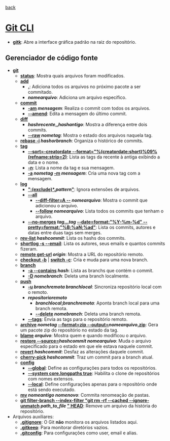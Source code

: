 [back](../readme.md)
# [Git CLI](https://git-scm.com/)
* **<ins>gitk</ins>**: Abre a interface gráfica padrão na raiz do repositório.
## Gerenciador de código fonte
- **<ins>git</ins>**
  * **<ins>status</ins>**: Mostra quais arquivos foram modificados.
  * **<ins>add</ins>**
    * **<ins>.</ins>**: Adiciona todos os arquivos no próximo pacote a ser commitado.
    * **_nomearquivo_**: Adiciona um arquivo específico. 
  * **<ins>commit</ins>**
    * **<ins>-am</ins> _mensagem_**: Realiza o commit com todos os arquivos.
    * **<ins>--amend</ins>**: Edita a mensagem do último commit.
  * **<ins>diff</ins>**
    * **_hashrecente_<ins>..</ins>_hashantigo_**: Mostra a diferença entre dois commits.
    * **<ins>--raw</ins> _nometag_**: Mostra o estado dos arquivos naquela tag.
  * **<ins>rebase -i</ins> _hashorbranch_**: Organiza o histórico de commits.
  * **<ins>tag</ins>**
    * **<ins>--sort=-creatordate --format="%(creatordate:short)%09%(refname:strip=2)</ins>**: Lista as tags da recente à antiga exibindo a data e o nome.
    * **<ins>-n</ins>**: Lista a nome da tag e sua mensagem.
    * **<ins>-a</ins> _nometag_ <ins>-m</ins> _mensagem_**: Cria uma nova tag com a mensagem.
  * **<ins>log</ins>**
    * **<ins>":(exclude)*.</ins>_pattern_<ins>"</ins>**: Ignora extensões de arquivos.
    * **<ins>--all</ins>**
      * **<ins>--diff-filter=A --</ins> _nomearquivo_**: Mostra o commit que adicionou o arquivo.
      * **<ins>--follow</ins> _nomearquivo_**: Lista todos os commits que tenham o arquivo.
    * **<ins>--no-merges</ins> _tag_<ins>...</ins>_tag_ <ins>--date=format:"%Y-%m-%d" --pretty=format:"%B;%aN;%ad"</ins>**: Lista os commits, autores e datas entre duas tags sem merges.
  * **<ins>rev-list</ins> _hashcommit_**: Lista os hashs dos commits.
  * **<ins>shortlog -s --email</ins>**: Lista os autores, seus emails e quantos commits fizeram.
  * **<ins>remote get-url</ins> _origin_**: Mostra a URL do repositório remoto.
  * **<ins>checkout -b</ins>** | **<ins>switch -c</ins>**: Cria e muda para uma nova branch.
  * **<ins>branch</ins>**
    * **<ins>-a --contains</ins> _hash_**: Lista as branchs que contém o commit.
    * **<ins>-D</ins> _nomebranch_**: Deleta uma branch localmente.
  * **<ins>push</ins>**
    * **<ins>-u</ins> _branchremota_ _branchlocal_**: Sincroniza repositório local com o remoto.
    * **_repositorioremoto_**
      * **_branchlocal_<ins>:</ins>_branchremota_**: Aponta branch local para uma branch remota.
      * **<ins>--delete</ins> _nomebranch_**: Deleta uma branch remota.
    * **<ins>--tags</ins>**: Envia as tags para o repositório remoto.
  * **<ins>archive</ins> _nometag_ <ins>--format=zip --output=</ins>_nomearquivo_<ins>.zip</ins>**: Gera um pacote zip do repositório no estado da tag.
  * **<ins>blame</ins> _arquivo_**: Mostra quem e quando modificou o arquivo.
  * **<ins>restore --source=</ins>_hashcommit_ _nomearquivo_**: Muda o arquivo especificado para o estado em que ele estava naquele commit.
  * **<ins>revert</ins> _hashcommit_**: Desfaz as alterações daquele commit.
  * **<ins>cherry-pick</ins> _hashcommit_**: Traz um commit para a branch atual.
  * **<ins>config</ins>**
    * **<ins>--global</ins>**: Define as configurações para todos os repositórios.
    * **<ins>--system core.longpaths true</ins>**: Habilita o clone de repositórios com nomes extensos.
    * **<ins>--local</ins>**: Define configurações apenas para o repositório onde está sendo executado.
  * **<ins>mv</ins> _nomeantigo_ _nomenovo_**: Commita renomeação de pastas.
  * **<ins>git filter-branch --index-filter "git rm -rf --cached --ignore-unmatch</ins> _path_to_file_ <ins>" HEAD</ins>**: Remove um arquivo da história do repositório.
- Arquivos auxiliares:
  * **<ins>.gitignore</ins>**: O Git **não** monitora os arquivos listados aqui.
  * **<ins>.gitkeep</ins>**: Para monitorar diretórios vazios.
  * **<ins>.gitconfig</ins>**: Para configurações como user, email e alias.